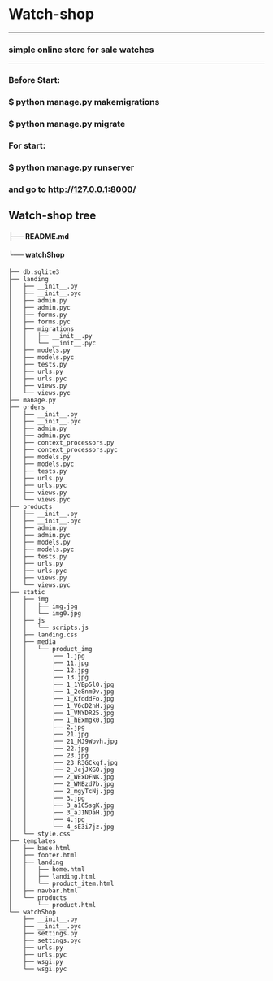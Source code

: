 # Watch-shop
***
### simple online store for sale watches
***
### Before Start:
### $ python manage.py makemigrations
### $ python manage.py migrate

### For start:
### $ python manage.py runserver
### and go to <http://127.0.0.1:8000/>

## Watch-shop tree
#### ├── README.md
#### └── watchShop
    ├── db.sqlite3
    ├── landing
    │   ├── __init__.py
    │   ├── __init__.pyc
    │   ├── admin.py
    │   ├── admin.pyc
    │   ├── forms.py
    │   ├── forms.pyc
    │   ├── migrations
    │   │   ├── __init__.py
    │   │   └── __init__.pyc
    │   ├── models.py
    │   ├── models.pyc
    │   ├── tests.py
    │   ├── urls.py
    │   ├── urls.pyc
    │   ├── views.py
    │   └── views.pyc
    ├── manage.py
    ├── orders
    │   ├── __init__.py
    │   ├── __init__.pyc
    │   ├── admin.py
    │   ├── admin.pyc
    │   ├── context_processors.py
    │   ├── context_processors.pyc
    │   ├── models.py
    │   ├── models.pyc
    │   ├── tests.py
    │   ├── urls.py
    │   ├── urls.pyc
    │   ├── views.py
    │   └── views.pyc
    ├── products
    │   ├── __init__.py
    │   ├── __init__.pyc
    │   ├── admin.py
    │   ├── admin.pyc
    │   ├── models.py
    │   ├── models.pyc
    │   ├── tests.py
    │   ├── urls.py
    │   ├── urls.pyc
    │   ├── views.py
    │   └── views.pyc
    ├── static
    │   ├── img
    │   │   ├── img.jpg
    │   │   └── img0.jpg
    │   ├── js
    │   │   └── scripts.js
    │   ├── landing.css
    │   ├── media
    │   │   └── product_img
    │   │       ├── 1.jpg
    │   │       ├── 11.jpg
    │   │       ├── 12.jpg
    │   │       ├── 13.jpg
    │   │       ├── 1_1YBp5l0.jpg
    │   │       ├── 1_2e8nm9v.jpg
    │   │       ├── 1_KfdddFo.jpg
    │   │       ├── 1_V6cD2nH.jpg
    │   │       ├── 1_VNYDR25.jpg
    │   │       ├── 1_hExmgk0.jpg
    │   │       ├── 2.jpg
    │   │       ├── 21.jpg
    │   │       ├── 21_MJ9Wpvh.jpg
    │   │       ├── 22.jpg
    │   │       ├── 23.jpg
    │   │       ├── 23_R3GCkqf.jpg
    │   │       ├── 2_JcjJXGO.jpg
    │   │       ├── 2_WExDFNK.jpg
    │   │       ├── 2_WNBzd7b.jpg
    │   │       ├── 2_mgyTcNj.jpg
    │   │       ├── 3.jpg
    │   │       ├── 3_a1C5sgK.jpg
    │   │       ├── 3_aJ1NDaH.jpg
    │   │       ├── 4.jpg
    │   │       └── 4_sE3i7jz.jpg
    │   └── style.css
    ├── templates
    │   ├── base.html
    │   ├── footer.html
    │   ├── landing
    │   │   ├── home.html
    │   │   ├── landing.html
    │   │   └── product_item.html
    │   ├── navbar.html
    │   └── products
    │       └── product.html
    └── watchShop
        ├── __init__.py
        ├── __init__.pyc
        ├── settings.py
        ├── settings.pyc
        ├── urls.py
        ├── urls.pyc
        ├── wsgi.py
        └── wsgi.pyc

